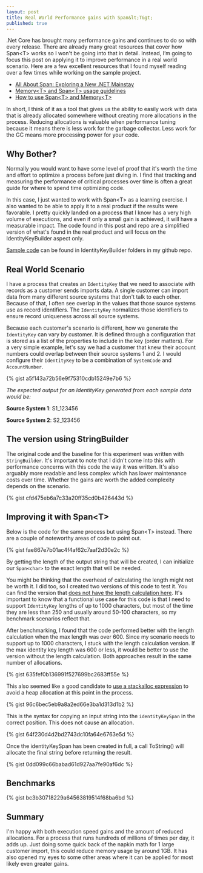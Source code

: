 ```yaml
---
layout: post
title: Real World Performance gains with Span&lt;T&gt;
published: true
---
```


.Net Core has brought many performance gains and continues to do so with every release.  There are already many great resources that cover how Span&lt;T&gt; works so I won't be going into that in detail.  Instead, I’m going to focus this post on applying it to improve performance in a real world scenario.  Here are a few excellent resources that I found myself reading over a few times while working on the sample project.

- [All About Span: Exploring a New .NET Mainstay](https://docs.microsoft.com/en-us/archive/msdn-magazine/2018/january/csharp-all-about-span-exploring-a-new-net-mainstay)
- [Memory&lt;T&gt; and Span&lt;T&gt; usage guidelines](https://docs.microsoft.com/en-us/dotnet/standard/memory-and-spans/memory-t-usage-guidelines)
- [How to use Span&lt;T&gt; and Memory&lt;T&gt;](https://medium.com/@antao.almada/how-to-use-span-t-and-memory-t-c0b126aae652)

In short, I think of it as a tool that gives us the ability to easily work with data that is already allocated somewhere without creating more allocations in the process.  Reducing allocations is valuable when performance tuning because it means there is less work for the garbage collector.  Less work for the GC means more processing power for your code.	


## Why Bother?

Normally you would want to have some level of proof that it's worth the time and effort to optimize a process before just diving in.  I find that tracking and measuring the performance of critical processes over time is often a great guide for where to spend time optimizing code.

In this case, I just wanted to work with Span&lt;T&gt; as a learning exercise.  I also wanted to be able to apply it to a real product if the results were favorable.  I pretty quickly landed on a process that I know has a very high volume of executions, and even if only a small gain is achieved, it will have a measurable impact.  The code found in this post and repo are a simplified version of what's found in the real product and will focus on the IdentityKeyBuilder aspect only.

[Sample code](https://github.com/RickBlouch/PerformanceTests) can be found in IdentityKeyBuilder folders in my github repo.

## Real World Scenario

I have a process that creates an `IdentityKey` that we need to associate with records as a customer sends imports data.  A single customer can import data from many different source systems that don't talk to each other.  Because of that, I often see overlap in the values that those source systems use as record identifiers.  The `IdentityKey` normalizes those identifiers to ensure record uniqueness across all source systems.

Because each customer's scenario is different, how we generate the `IdentityKey` can vary by customer.  It is defined through a configuration that is stored as a list of the properties to include in the key (order matters).  For a very simple example, let's say we had a customer that knew their account numbers could overlap between their source systems 1 and 2.  I would configure their `IdentityKey` to be a combination of `SystemCode` and `AccountNumber`.  

{% gist a5f143a72b56e9f75310cdb15249e7b6  %}

*The expected output for an IdentityKey generated from each sample data would be:*

**Source System 1**: S1_123456

**Source System 2**: S2_123456

## The version using StringBuilder

The original code and the baseline for this experiment was written with `StringBuilder`.  It's important to note that I didn't come into this with performance concerns with this code the way it was written.  It's also arguably more readable and less complex which has lower maintenance costs over time.  Whether the gains are worth the added complexity depends on the scenario.

{% gist cfd475eb6a7c33a20ff35cd0b426443d %}

## Improving it with Span&lt;T&gt;

Below is the code for the same process but using Span&lt;T&gt; instead.  There are a couple of noteworthy areas of code to point out.

{% gist fae867e7b01ac4f4af62c7aaf2d30e2c  %}

By getting the length of the output string that will be created, I can initialize our `Span<char>` to the exact length that will be needed.  

You might be thinking that the overhead of calculating the length might not be worth it.  I did too, so I created two versions of this code to test it.  You can find the version that [does not have the length calculation here](https://github.com/RickBlouch/PerformanceTests/blob/trunk/src/IdentityKeyBuilder/IdentityKeyBuilder_WithSpan_NoLengthCalc.cs).  It's important to know that a functional use case for this code is that I need to support `IdentityKey` lengths of up to 1000 characters, but most of the time they are less than 250 and usually around 50-100 characters, so my benchmark scenarios reflect that.

After benchmarking, I found that the code performed better with the length calculation when the max length was over 600.  Since my scenario needs to support up to 1000 characters, I stuck with the length calculation version.  If the max identity key length was 600 or less, it would be better to use the version without the length calculation.  Both approaches result in the same number of allocations.  

{% gist 635fef0b136991f527699bc2683ff55e %}

This also seemed like a good candidate to [use a stackalloc expression](https://docs.microsoft.com/en-us/dotnet/csharp/language-reference/operators/stackalloc) to avoid a heap allocation at this point in the process.

{% gist 96c6bec5eb9a8a2ed66e3ba1d313d1b2 %}

This is the syntax for copying an input string into the `identityKeySpan` in the correct position.  This does not cause an allocation.  

{% gist 64f230d4d2bd2743dc10fa64e6763e5d %}

Once the identityKeySpan has been created in full, a call ToString() will allocate the final string before returning the result.

{% gist 0dd099c66babad61d927aa7fe90af6dc %}

## Benchmarks

{% gist bc3b30718229a64563819514f68ba6bd %}

## Summary

I'm happy with both execution speed gains and the amount of reduced allocations.  For a process that runs hundreds of millions of times per day, it adds up.  Just doing some quick back of the napkin math for 1 large customer import, this could reduce memory usage by around 1GB.  It has also opened my eyes to some other areas where it can be applied for most likely even greater gains.

